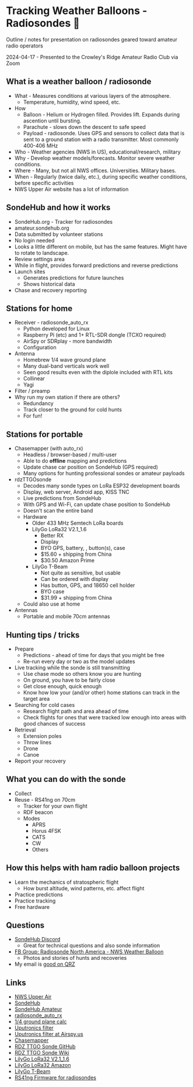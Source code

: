 # Tracking Weather Balloons - Radiosondes 🎈
Outline / notes for presentation on radiosondes geared toward amateur radio operators

2024-04-17 - Presented to the Crowley's Ridge Amateur Radio Club via Zoom

## What is a weather balloon / radiosonde
* What - Measures conditions at various layers of the atmosphere.
  * Temperature, humidity, wind speed, etc.
* How
  * Balloon - Helium or Hydrogen filled. Provides lift. Expands during ascention until bursting.
  * Parachute - slows down the descent to safe speed
  * Payload - radiosonde. Uses GPS and sensors to collect data that is sent to a ground station with a radio transmitter. Most commonly 400-406 MHz
* Who - Weather agencies (NWS in US), educational/research, military
* Why - Develop weather models/forecasts. Monitor severe weather conditions.
* Where - Many, but not all NWS offices. Universities. Military bases.
* When - Regularly (twice daily, etc.), during specific weather conditions, before specific activities
* NWS Upper Air website has a lot of information

## SondeHub and how it works
* SondeHub.org - Tracker for radiosondes
* amateur.sondehub.org
* Data submitted by volunteer stations
* No login needed
* Looks a little different on mobile, but has the same features. Might have to rotate to landscape.
* Review settings area
* While in flight, provides forward predictions and reverse predictions
* Launch sites
  * Generates predictions for future launches
  * Shows historical data
* Chase and recovery reporting

## Stations for home
* Receiver - radiosonde_auto_rx
  * Python developed for Linux
  * Raspberry Pi (etc) and 1+ RTL-SDR dongle (TCXO required)
  * AirSpy or SDRplay - more bandwidth
  * Configuration
* Antenna
  * Homebrew 1/4 wave ground plane
  * Many dual-band verticals work well
  * Seen good results even with the diplole included with RTL kits
  * Collinear
  * Yagi
* Filter / preamp
* Why run my own station if there are others?
  * Redundancy
  * Track closer to the ground for cold hunts
  * For fun!

## Stations for portable
* Chasemapper (with auto_rx)
  * Headless / browser-based / multi-user
  * Able to do __offline__ mapping and predictions
  * Update chase car position on SondeHub (GPS required)
  * Many options for hunting professional sondes or amateur payloads
* rdzTTGOsonde
  * Decodes many sonde types on LoRa ESP32 development boards
  * Display, web server, Android app, KISS TNC
  * Live predictions from SondeHub
  * With GPS and Wi-Fi, can update chase position to SondeHub
  * Doesn't scan the entire band
  * Hardware
    * Older 433 MHz Semtech LoRa boards
    * LilyGo LoRa32 V2.1_1.6
        * Better RX
        * Display
        * BYO GPS, battery, , button(s), case
        * $15.60 + shipping from China
        * $30.50 Amazon Prime
    * LilyGo T-Beam
        * Not quite as sensitive, but usable
        * Can be ordered with display
        * Has button, GPS, and 18650 cell holder
        * BYO case
        * $31.99 + shipping from China
  * Could also use at home
* Antennas
  * Portable and mobile 70cm antennas


## Hunting tips / tricks
* Prepare
  * Predictions - ahead of time for days that you might be free
  * Re-run every day or two as the model updates
* Live tracking while the sonde is still transmitting
  * Use chase mode so others know you are hunting
  * On ground, you have to be fairly close
  * Get close enough, quick enough
  * Know how low your (and/or other) home stations can track in the target area
* Searching for cold cases
  * Research flight path and area ahead of time
  * Check flights for ones that were tracked low enough into areas with good chances of success
* Retrieval
  * Extension poles
  * Throw lines
  * Drone
  * Canoe
* Report your recovery

## What you can do with the sonde
* Collect
* Reuse - RS41ng on 70cm
  * Tracker for your own flight
  * RDF beacon
  * Modes
    * APRS
    * Horus 4FSK
    * CATS
    * CW
    * Others

## How this helps with ham radio balloon projects
* Learn the mechanics of stratospheric flight
  * How burst altitude, wind patterns, etc. affect flight
* Practice predictions
* Practice tracking
* Free hardware

## Questions
* [SondeHub Discord](https://sondehub.org/go/discord)
  * Great for technical questions and also sonde information
* [FB Group: Radiosonde North America - NWS Weather Balloon](https://www.facebook.com/groups/444260440607754/)
  * Photos and stories of hunts and recoveries
* My email is [good on QRZ](https://www.qrz.com/db/ae5au)

## Links
* [NWS Upper Air](https://www.weather.gov/upperair/)
* [SondeHub](https://sondehub.org/)
* [SondeHub Amateur](https://amateur.sondehub.org/)
* [radiosonde_auto_rx](https://github.com/projecthorus/radiosonde_auto_rx/wiki)
* [1/4 ground plane calc](https://m0ukd.com/calculators/quarter-wave-ground-plane-antenna-calculator/)
* [Uputronics filter](https://store.uputronics.com/products/uputronics-filtered-preamps?variant=48292157325646)
* [Uputronics filter at Airspy.us](https://v3.airspy.us/product/upu-fp403s/)
* [Chasemapper](https://github.com/projecthorus/chasemapper)
* [RDZ TTGO Sonde GitHub](https://github.com/dl9rdz/rdz_ttgo_sonde)
* [RDZ TTGO Sonde Wiki](https://github.com/dl9rdz/rdz_ttgo_sonde/wiki)
* [LilyGo LoRa32 V2.1_1.6](https://lilygo.cc/products/lora3?variant=42272562249909)
* [LilyGo LoRa32 Amazon](https://www.amazon.com/LILYGO-LoRa32-433Mhz-Development-Paxcounter/dp/B0B45L398K)
* [LilyGo T-Beam](https://lilygo.cc/products/t-beam?variant=43059202654389)
* [RS41ng Firmware for radiosondes](https://github.com/mikaelnousiainen/RS41ng)
